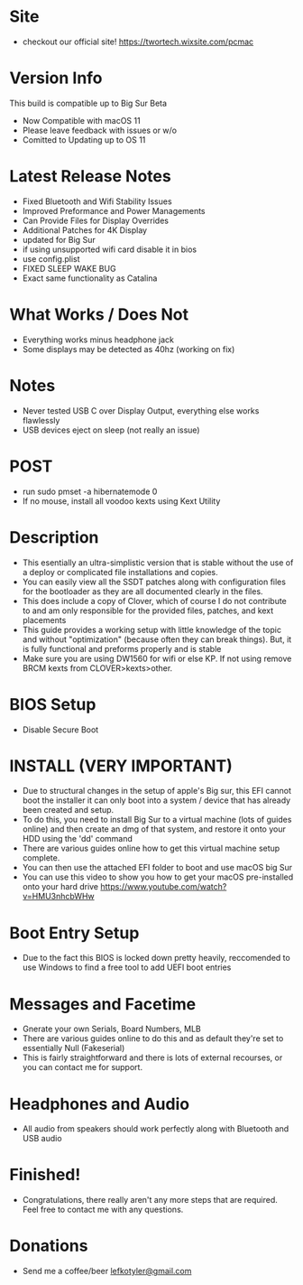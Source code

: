 # Site
- checkout our official site! https://twortech.wixsite.com/pcmac

# Version Info
This build is compatible up to Big Sur Beta
- Now Compatible with macOS 11
- Please leave feedback with issues or w/o
- Comitted to Updating up to OS 11

# Latest Release Notes
- Fixed Bluetooth and Wifi Stability Issues
- Improved Preformance and Power Managements
- Can Provide Files for Display Overrides
- Additional Patches for 4K Display
- updated for Big Sur
- if using unsupported wifi card disable it in bios
- use config.plist
- FIXED SLEEP WAKE BUG
- Exact same functionality as Catalina

# What Works / Does Not
- Everything works minus headphone jack
- Some displays may be detected as 40hz (working on fix)

# Notes
- Never tested USB C over Display Output, everything else works flawlessly
- USB devices eject on sleep (not really an issue)

# POST

- run sudo pmset -a hibernatemode 0
- If no mouse, install all voodoo kexts using Kext Utility

# Description

- This esentially an ultra-simplistic version that is stable without the use of a deploy or complicated file installations and copies.
- You can easily view all the SSDT patches along with configuration files for the bootloader as they are all documented clearly in the files.
- This does include a copy of Clover, which of course I do not contribute to and am only responsible for the provided files, patches, and kext placements
- This guide provides a working setup with little knowledge of the topic and without "optimization" (because often they can break things). But, it is fully functional and preforms properly and is stable
- Make sure you are using DW1560 for wifi or else KP. If not using remove BRCM kexts from CLOVER>kexts>other.

# BIOS Setup
- Disable Secure Boot

# INSTALL (VERY IMPORTANT)
- Due to structural changes in the setup of apple's Big sur, this EFI cannot boot the installer it can only boot into a system / device that has already been created and setup.
- To do this, you need to install Big Sur to a virtual machine (lots of guides online) and then create an dmg of that system, and restore it onto your HDD using the 'dd' command
- There are various guides online how to get this virtual machine setup complete.
- You can then use the attached EFI folder to boot and use macOS big Sur
- You can use this video to show you how to get your macOS pre-installed onto your hard drive https://www.youtube.com/watch?v=HMU3nhcbWHw
 
 # Boot Entry Setup
 - Due to the fact this BIOS is locked down pretty heavily, reccomended to use Windows to find a free tool to add UEFI boot entries
 
  # Messages and Facetime
 - Gnerate your own Serials, Board Numbers, MLB
 - There are various guides online to do this and as default they're set to essentially Null (Fakeserial)
 - This is fairly straightforward and there is lots of external recourses, or you can contact me for support.
 
 # Headphones and Audio
 - All audio from speakers should work perfectly along with Bluetooth and USB audio
 
 # Finished!
 - Congratulations, there really aren't any more steps that are required. Feel free to contact me with any questions. 

# Donations 
- Send me a coffee/beer lefkotyler@gmail.com
